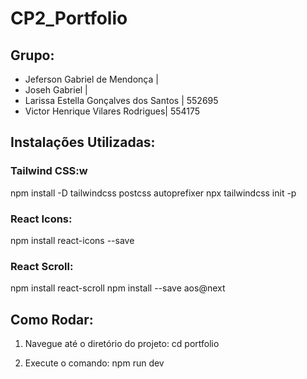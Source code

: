 # CP2_Portfolio

##  Grupo:
* Jeferson Gabriel de Mendonça | 
* Joseh Gabriel | 
* Larissa Estella Gonçalves dos Santos | 552695
* Victor Henrique Vilares Rodrigues| 554175

## Instalações Utilizadas:

### Tailwind CSS:w
npm install -D tailwindcss postcss autoprefixer
npx tailwindcss init -p

### React Icons:
npm install react-icons --save

### React Scroll:
npm install react-scroll
npm install --save aos@next

## Como Rodar:
1. Navegue até o diretório do projeto:
   cd portfolio

2. Execute o comando:
   npm run dev

